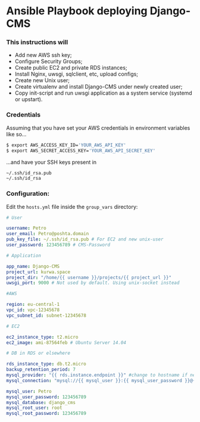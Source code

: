 Ansible Playbook deploying Django-CMS
=====================================

### This instructions will
- Add new AWS ssh key;
- Configure Security Groups;
- Create public EC2 and private RDS instances;
- Install Nginx, uwsgi, sqlclient, etc, upload configs;
- Create new Unix user;
- Create virtualenv and install Django-CMS under newly created user;
- Copy init-script and run uwsgi application as a system service (systemd or upstart).

### Credentials
Assuming that you have set your AWS credentials in environment variables like so...
```sh
$ export AWS_ACCESS_KEY_ID='YOUR_AWS_API_KEY'
$ export AWS_SECRET_ACCESS_KEY='YOUR_AWS_API_SECRET_KEY'
```
...and have your SSH keys present in
```sh
~/.ssh/id_rsa.pub
~/.ssh/id_rsa
```

### Configuration:
Edit the `hosts.yml` file inside the `group_vars` directory:
```yaml
# User

username: Petro
user_email: Petro@poshta.domain
pub_key_file: ~/.ssh/id_rsa.pub # For EC2 and new unix-user
user_password: 123456789 # CMS-Password

# Application

app_name: Django-CMS
project_url: kurwa.space
project_dir: "/home/{{ username }}/projects/{{ project_url }}"
uwsgi_port: 9000 # Not used by default. Using unix-socket instead

#AWS

region: eu-central-1
vpc_id: vpc-12345678
vpc_subnet_id: subnet-12345678

# EC2

ec2_instance_type: t2.micro
ec2_image: ami-87564feb # Ubuntu Server 14.04

# DB in RDS or elsewhere

rds_instance_type: db.t2.micro
backup_retention_period: 7
mysql_provider: "{{ rds.instance.endpoint }}" #change to hostname if needed
mysql_connection: "mysql://{{ mysql_user }}:{{ mysql_user_password }}@{{ mysql_provider }}/{{ mysql_database }}"

mysql_user: Petro
mysql_user_password: 123456789
mysql_database: django_cms
mysql_root_user: root
mysql_root_password: 123456789

```
